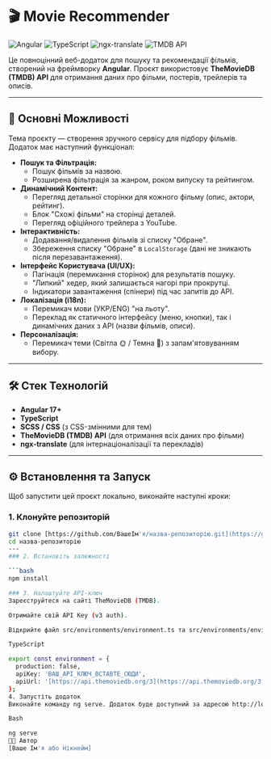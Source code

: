 # 🎬 Movie Recommender

![Angular](https://img.shields.io/badge/Angular-v17%2B-DD0031?logo=angular)
![TypeScript](https://img.shields.io/badge/TypeScript-5.4%2B-3178C6?logo=typescript)
![ngx-translate](https://img.shields.io/badge/ngx--translate-v15-E85600)
![TMDB API](https://img.shields.io/badge/API-TMDB-01B4E4?logo=themoviedatabase)

Це повноцінний веб-додаток для пошуку та рекомендації фільмів, створений на фреймворку **Angular**. Проєкт використовує **TheMovieDB (TMDB) API** для отримання даних про фільми, постерів, трейлерів та описів.

---

## 🚀 Основні Можливості

Тема проєкту — створення зручного сервісу для підбору фільмів. Додаток має наступний функціонал:

* **Пошук та Фільтрація:**
    * Пошук фільмів за назвою.
    * Розширена фільтрація за жанром, роком випуску та рейтингом.
* **Динамічний Контент:**
    * Перегляд детальної сторінки для кожного фільму (опис, актори, рейтинг).
    * Блок "Схожі фільми" на сторінці деталей.
    * Перегляд офіційного трейлера з YouTube.
* **Інтерактивність:**
    * Додавання/видалення фільмів зі списку "Обране".
    * Збереження списку "Обране" в `LocalStorage` (дані не зникають після перезавантаження).
* **Інтерфейс Користувача (UI/UX):**
    * Пагінація (перемикання сторінок) для результатів пошуку.
    * "Липкий" хедер, який залишається нагорі при прокрутці.
    * Індикатори завантаження (спінери) під час запитів до API.
* **Локалізація (i18n):**
    * Перемикач мови (УКР/ENG) "на льоту".
    * Переклад як статичного інтерфейсу (меню, кнопки), так і динамічних даних з API (назви фільмів, описи).
* **Персоналізація:**
    * Перемикач теми (Світла 🌞 / Темна 🌙) з запам'ятовуванням вибору.

---

## 🛠️ Стек Технологій

* **Angular 17+**
* **TypeScript**
* **SCSS / CSS** (з CSS-змінними для тем)
* **TheMovieDB (TMDB) API** (для отримання всіх даних про фільми)
* **ngx-translate** (для інтернаціоналізації та перекладів)

---

## ⚙️ Встановлення та Запуск

Щоб запустити цей проєкт локально, виконайте наступні кроки:

### 1. Клонуйте репозиторій

```bash
git clone [https://github.com/ВашеІм'я/назва-репозиторію.git](https://github.com/ВашеІм'я/назва-репозиторію.git)
cd назва-репозиторію
---
### 2. Встановіть залежності

```bash
npm install

### 3. Налаштуйте API-ключ
Зареєструйтеся на сайті TheMovieDB (TMDB).

Отримайте свій API Key (v3 auth).

Відкрийте файл src/environments/environment.ts та src/environments/environment.prod.ts і вставте ваш ключ у поле apiKey:

TypeScript

export const environment = {
  production: false,
  apiKey: 'ВАШ_API_КЛЮЧ_ВСТАВТЕ_СЮДИ',
  apiUrl: '[https://api.themoviedb.org/3](https://api.themoviedb.org/3)'
};
4. Запустіть додаток
Виконайте команду ng serve. Додаток буде доступний за адресою http://localhost:4200/.

Bash

ng serve
👨‍💻 Автор
[Ваше Ім'я або Нікнейм]
